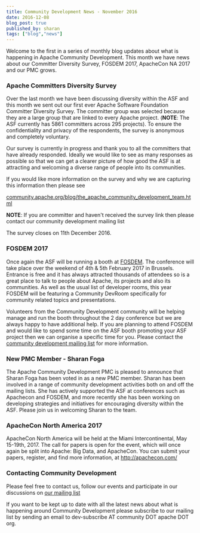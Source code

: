 ```yaml
---
title: Community Development News - November 2016
date: 2016-12-08
blog_post: true
published_by: sharan
tags: ["blog","news"]
---
```


Welcome to the first in a series of monthly blog updates about what is happening in Apache Community Development. This
month we have news about our Committer Diversity Survey, FOSDEM 2017, ApacheCon NA 2017 and our PMC grows.

### Apache Committers Diversity Survey

Over the last month we have been discussing diversity within the ASF and this month we sent out our first ever Apache
Software Foundation Committer Diversity Survey. The committer group was selected because they are a large group that are
linked to every Apache project. (**NOTE**: The ASF currently has 5861 committers across 295 projects). To ensure the
confidentiality and privacy of the respondents, the survey is anonymous and completely voluntary. 

Our survey is currently in progress and thank you to all the committers that have already responded. Ideally we would
like to see as many responses as possible so that we can get a clearer picture of how good the ASF is at attracting and
welcoming a diverse range of people into its communities. 

If you would like more information on the survey and why we are capturing this information then please see

[community.apache.org/blog/the_apache_community_development_team.html](./the_apache_community_development_team.html)

**NOTE**: If you are committer and haven't received the survey link then please contact our community development mailing list

The survey closes on 11th December 2016.

### FOSDEM 2017

Once again the ASF will be running a booth at [FOSDEM](https://fosdem.org/2017/). The conference will take place over
the weekend of 4th & 5th February 2017 in Brussels. Entrance is free and it has always attracted thousands of attendees
so is a great place to talk to people about Apache, its projects and also its communities. As well as the usual list of
developer rooms, this year FOSDEM will be featuring a Community DevRoom specifically for community related topics and
presentations.

Volunteers from the Community Development community will be helping manage and run the booth throughout the 2 day
conference but we are always happy to have additional help. If you are planning to attend FOSDEM and would like to spend
some time on the ASF booth promoting your ASF project then we can organise a specific time for you. Please contact
the [community development mailing list](https://s.apache.org/qdrd) for more information.

### New PMC Member - Sharan Foga

The Apache Community Development PMC is pleased to announce that Sharan Foga has been voted in as a new PMC member.
Sharan has been involved in a range of community development activities both on and off the mailing lists. She has
actively supported the ASF at conferences such as Apachecon and FOSDEM, and more recently she has been working on
developing strategies and initiatives for encouraging diversity within the ASF. Please join us in welcoming Sharan to
the team.

### ApacheCon North America 2017

ApacheCon North America will be held at the Miami Intercontinental, May 15-19th, 2017. The call for papers is open for
the event, which will once again be split into Apache: Big Data, and ApacheCon. You can submit your papers, register,
and find more information, at http://apachecon.com/

### Contacting Community Development

Please feel free to contact us, follow our events and participate in our discussions on [our mailing list](https://s.apache.org/qdrd)

If you want to be kept up to date with all the latest news about what is happening around Community Development please
subscribe to our mailing list by sending an email to dev-subscribe AT community DOT apache DOT org.
